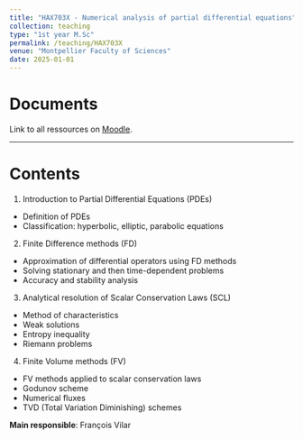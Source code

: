 ```yaml
---
title: "HAX703X - Numerical analysis of partial differential equations"
collection: teaching
type: "1st year M.Sc"
permalink: /teaching/HAX703X
venue: "Montpellier Faculty of Sciences"
date: 2025-01-01
---
```


Documents
======

Link to all ressources on [Moodle](https://moodle.umontpellier.fr).

***

Contents
======

1) Introduction to Partial Differential Equations (PDEs)  
- Definition of PDEs  
- Classification: hyperbolic, elliptic, parabolic equations  

2) Finite Difference methods (FD)  
- Approximation of differential operators using FD methods  
- Solving stationary and then time-dependent problems  
- Accuracy and stability analysis  

3) Analytical resolution of Scalar Conservation Laws (SCL)  
- Method of characteristics  
- Weak solutions  
- Entropy inequality  
- Riemann problems  

4) Finite Volume methods (FV)  
- FV methods applied to scalar conservation laws  
- Godunov scheme  
- Numerical fluxes  
- TVD (Total Variation Diminishing) schemes

**Main responsible**: François Vilar

